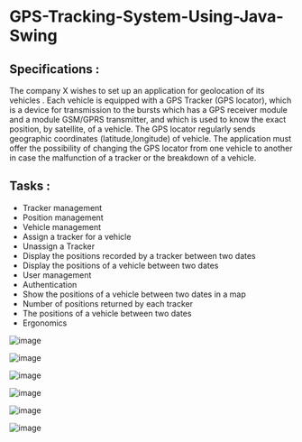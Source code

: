 # GPS-Tracking-System-Using-Java-Swing
## Specifications :
The company X wishes to set up an application for geolocation of its vehicles .
Each vehicle is equipped with a GPS Tracker (GPS locator), which is a device for transmission to the bursts which has a GPS receiver module and a module GSM/GPRS
transmitter, and which is used to know the exact position, by satellite, of a vehicle.
The GPS locator regularly sends geographic coordinates (latitude,longitude) of vehicle.
The application must offer the possibility of changing the GPS locator from one vehicle to another in case the malfunction of a tracker or the breakdown of a vehicle.
## Tasks :
- Tracker management
- Position management
- Vehicle management
- Assign a tracker for a vehicle
- Unassign a Tracker
- Display the positions recorded by a tracker between two dates
- Display the positions of a vehicle between two dates
- User management
- Authentication
- Show the positions of a vehicle between two dates in a map
- Number of positions returned by each tracker
- The positions of a vehicle between two dates
- Ergonomics

![image](https://user-images.githubusercontent.com/86926143/166723478-7c603678-ba2e-48d9-a150-1f1d930d091d.png)

![image](https://user-images.githubusercontent.com/86926143/166723629-fc35480c-46b7-4020-ba70-30f201b1ce12.png)

![image](https://user-images.githubusercontent.com/86926143/166723683-90eab43a-3601-404e-aadd-9e06f6401a6a.png)

![image](https://user-images.githubusercontent.com/86926143/166723748-750148d1-f21e-4369-86f1-cf1cae7a799b.png)

![image](https://user-images.githubusercontent.com/86926143/166723814-007e24b5-0fcd-4d99-8532-117f1632a479.png)

![image](https://user-images.githubusercontent.com/86926143/166723951-27b7b658-1d5f-4439-afdf-5271366f1a46.png)
